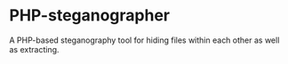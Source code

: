 # PHP-steganographer
A PHP-based steganography tool for hiding files within each other as well as extracting.
